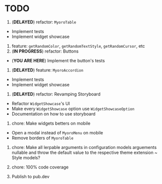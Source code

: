 # TODO

1. (**DELAYED**) refactor: `MyoroTable`

- Implement tests
- Implement widget showcase

1. feature: `getRandomColor`, `getRandomTextStyle`, `getRandomCursor`, etc
1. (**IN PROGRESS**) refactor: Buttons

- (**YOU ARE HERE**) Implement the button's tests

1. (**DELAYED**) feature: `MyoroAccordion`

- Implement tests
- Implement widget showcase

1. (**DELAYED**) refactor: Revamping Storyboard

- Refactor `WidgetShowcase`'s UI
- Make every `WidgetShowcase` option use `WidgetShowcaseOption`
- Documentation on how to use storyboard

1. chore: Make widgets betters on mobile

- Open a modal instead of `MyoroMenu` on mobile
- Remove borders of `MyoroTable`

1. chore: Make all lerpable arguments in configuration models arguements nullable and throw the default value to the respective theme extension ~ Style models?

1. chore: 100% code coverage
1. Publish to pub.dev
